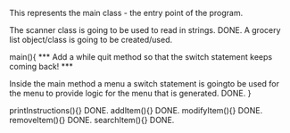 This represents the main class - the entry point of the program.

The scanner class is going to be used to read in strings. DONE.
A grocery list object/class is going to be created/used.

main(){
    *** Add a while quit method so that the switch statement keeps coming back! ***


Inside the main method a menu a switch statement is goingto be used for the menu to provide logic for the menu that is generated. DONE.
}

printInstructions(){} DONE.
addItem(){} DONE.
modifyItem(){} DONE.
removeItem(){} DONE.
searchItem(){} DONE.